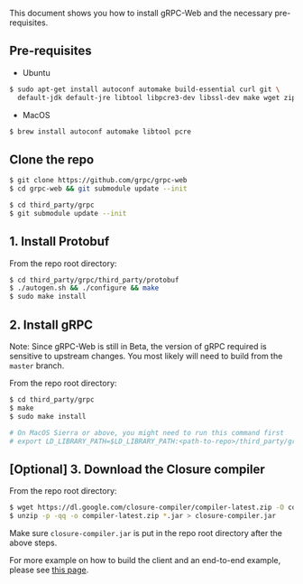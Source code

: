 This document shows you how to install gRPC-Web and the necessary
pre-requisites.

## Pre-requisites

* Ubuntu

```sh
$ sudo apt-get install autoconf automake build-essential curl git \
  default-jdk default-jre libtool libpcre3-dev libssl-dev make wget zip
```

* MacOS

```sh
$ brew install autoconf automake libtool pcre
```

## Clone the repo

```sh
$ git clone https://github.com/grpc/grpc-web
$ cd grpc-web && git submodule update --init

$ cd third_party/grpc
$ git submodule update --init
```

## 1. Install Protobuf

From the repo root directory:

```sh
$ cd third_party/grpc/third_party/protobuf
$ ./autogen.sh && ./configure && make
$ sudo make install
```


## 2. Install gRPC

Note: Since gRPC-Web is still in Beta, the version of gRPC required is
sensitive to upstream changes. You most likely will need to build from
the `master` branch.

From the repo root directory:

```sh
$ cd third_party/grpc
$ make
$ sudo make install

# On MacOS Sierra or above, you might need to run this command first
# export LD_LIBRARY_PATH=$LD_LIBRARY_PATH:<path-to-repo>/third_party/grpc/libs/opt
```

## [Optional] 3. Download the Closure compiler

From the repo root directory:

```sh
$ wget https://dl.google.com/closure-compiler/compiler-latest.zip -O compiler-latest.zip
$ unzip -p -qq -o compiler-latest.zip *.jar > closure-compiler.jar
```

Make sure `closure-compiler.jar` is put in the repo root directory after the
above steps.


For more example on how to build the client and an end-to-end example, please
see [this page](https://github.com/grpc/grpc-web/blob/master/net/grpc/gateway/examples/echo).
